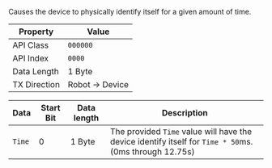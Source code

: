 Causes the device to physically identify itself for a given amount of time.

| Property | Value |
| -------- | ----- |
| API Class | `000000` |
| API Index | `0000` |
| Data Length | 1 Byte |
| TX Direction | Robot -> Device |

| Data | Start Bit | Data length | Description |
| ---- | --------- | ------- | ----------- |
| `Time` | 0 | 1 Byte | The provided `Time` value will have the device identify itself for `Time * 50`ms. (0ms through 12.75s) |






